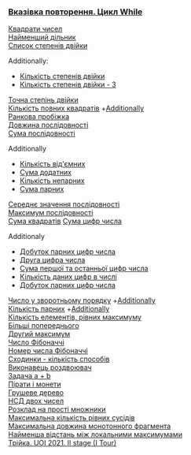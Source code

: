 ### [Вказівка повторення. Цикл While](https://github.com/pmalyi/Training_course.Basics_of_Python_programming/blob/master/%D0%A6%D0%B8%D0%BA%D0%BB_While/%D0%92%D0%BA%D0%B0%D0%B7%D1%96%D0%B2%D0%BA%D0%B0%20%D0%BF%D0%BE%D0%B2%D1%82%D0%BE%D1%80%D0%B5%D0%BD%D0%BD%D1%8F.%D0%A6%D0%B8%D0%BA%D0%BB_While.md)  
[Квадрати чисел](https://basecamp.eolymp.com/uk/problems/8544)  
[Найменший дільник](https://basecamp.eolymp.com/uk/problems/8927)  
[Список степенів двійки](https://basecamp.eolymp.com/uk/problems/8917)  

Additionally:  
- [Кількість степенів двійки](https://basecamp.eolymp.com/uk/problems/9951)  
- [Кількість степенів двійки - 3](https://basecamp.eolymp.com/uk/problems/9955)  

[Точна степінь двійки](https://basecamp.eolymp.com/uk/problems/8670)  
[Кількість повних квадратів](https://basecamp.eolymp.com/uk/problems/9950)  +[Additionally](https://basecamp.eolymp.com/uk/problems/9954)  
[Ранкова пробіжка](https://basecamp.eolymp.com/uk/problems/7367)  
[Довжина послідовності](https://basecamp.eolymp.com/uk/problems/8909)  
[Сума послідовності](https://basecamp.eolymp.com/uk/problems/8910)  

Additionally
- [Кількість від'ємних](https://basecamp.eolymp.com/uk/problems/8911)  
- [Сума додатних](https://basecamp.eolymp.com/uk/problems/8912)  
- [Кількість непарних](https://basecamp.eolymp.com/uk/problems/8913)  
- [Сума парних](https://basecamp.eolymp.com/uk/problems/8914)  

[Середнє значення послідовності](Середнє_значення_послідовності.md)  
[Максимум послідовності](Максимум_послідовності.md)  
[Сума квадратів](https://basecamp.eolymp.com/uk/problems/4725)
[Сума цифр числа](https://basecamp.eolymp.com/uk/problems/1603)   

Additionaly  
- [Добуток парних цифр числа](https://basecamp.eolymp.com/uk/problems/1604)  
- [Друга цифра числа](https://basecamp.eolymp.com/uk/problems/1605)   
- [Сума першої та останньої цифр числа](https://basecamp.eolymp.com/uk/problems/1606)  
- [Кількість даних цифр в числі](https://basecamp.eolymp.com/uk/problems/1609)  
- [Добуток парних цифр числа](https://basecamp.eolymp.com/uk/problems/1604)   

[Число у зворотньому порядку](https://basecamp.eolymp.com/uk/problems/1607) +[Additionally](https://basecamp.eolymp.com/uk/problems/1608)  
[Кількість парних](https://basecamp.eolymp.com/uk/problems/9902) +[Additionally](https://basecamp.eolymp.com/uk/problems/9903)  
[Кількість елементів, рівних максимуму](https://basecamp.eolymp.com/uk/problems/4731)  
[Більші попереднього](https://basecamp.eolymp.com/uk/problems/7843)  
[Другий максимум](Другий_максимум.md)  
[Число Фібоначчі](https://basecamp.eolymp.com/uk/problems/4730)  
[Номер числа Фібоначчі](https://basecamp.eolymp.com/uk/problems/4732)  
[Сходинки - кількість способів](https://basecamp.eolymp.com/uk/problems/8234)  
[Виконавець роздвоювач](Виконавець_роздвоювач.md)  
[Задача a + b](https://basecamp.eolymp.com/uk/problems/1000)  
[Пірати і монети](https://basecamp.eolymp.com/uk/problems/75)  
[Грушеве дерево](https://basecamp.eolymp.com/uk/problems/382)  
[НСД двох чисел](https://basecamp.eolymp.com/uk/problems/1601)  
[Розклад на прості множники](https://basecamp.eolymp.com/uk/problems/842)  
[Максимальна кількість рівних сусідів](Максимальна_кількість_рівних_сусідів.md)  
[Максимальна довжина монотонного фрагмента](Максимальна_довжина_монотонного_фрагмента.md)  
[Найменша відстань між локальними максимумами](Найменша_відстань_між_локальними_максимумами.md)  
[Трійка. UOI 2021. II stage (I Tour)](https://basecamp.eolymp.com/uk/problems/10250)  
